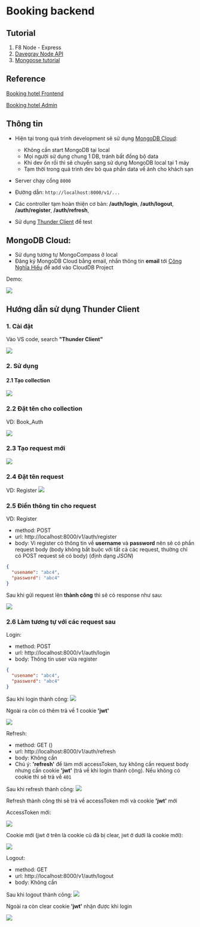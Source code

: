 # Booking backend

## Tutorial

1. F8 Node - Express
2. [Davegray Node API](https://www.youtube.com/watch?v=JZXQ455OT3A&list=PL0Zuz27SZ-6PFkIxaJ6Xx_X46avTM1aYw)
3. [Mongoose tutorial](https://www.youtube.com/watch?v=DZBGEVgL2eE&t=115s)

## Reference

[Booking hotel Frontend](https://github.com/congnghiahieu/booking-frontend)

[Booking hotel Admin](https://github.com/congnghiahieu/booking-admin)

## Thông tin

- Hiện tại trong quá trình development sẽ sử dụng [MongoDB Cloud](#mongodb-cloud):

  - Không cần start MongoDB tại local
  - Mọi người sử dụng chung 1 DB, tránh bất đồng bộ data
  - Khi dev ổn rồi thì sẽ chuyển sang sử dụng MongoDB local tại 1 máy
  - Tạm thời trong quá trình dev bỏ qua phần data về ảnh cho khách sạn

- Server chạy cổng `8000`
- Đường dẫn: `http://localhost:8000/v1/...`
- Các controller tạm hoàn thiện cơ bản: **/auth/login**, **/auth/logout**, **/auth/register**, **/auth/refresh**,
- Sử dụng [Thunder Client](#hướng-dẫn-sử-dụng-thunder-client) để test

## MongoDB Cloud:

- Sử dụng tương tự MongoCompass ở local
- Đăng ký MongoDB Cloud bằng email, nhắn thông tin **email** tới [Công Nghĩa Hiếu](https://www.facebook.com/hieu.congnghia.71) để add vào CloudDB Project

Demo:

![](./docs/img/mongo_cloud_demo.png)

## Hướng dẫn sử dụng Thunder Client

### 1. Cài đặt

Vào VS code, search **"Thunder Client"**

![](./docs/img/thunder_client_install.png)

### 2. Sử dụng

#### 2.1 Tạo collection

![](./docs/img/make_collect.png)

### 2.2 Đặt tên cho collection

VD: Book_Auth

![](./docs/img/collect_name.png)

### 2.3 Tạo request mới

![](./docs/img/new_req.png)

### 2.4 Đặt tên request

VD: Register
![](./docs/img/new_req_register.png)

### 2.5 Điền thông tin cho request

VD: Register

- method: POST
- url: http://localhost:8000/v1/auth/register
- body: Vì register có thông tin về **username** và **password** nên sẽ có phần request body (body không bắt buộc với tất cả các request, thường chỉ có POST request sẽ có body) (định dạng _JSON_)

```json
{
  "usename": "abc4",
  "password": "abc4"
}
```

Sau khi gửi request lên **thành công** thì sẽ có response như sau:

![](./docs/img/register_response.png)

### 2.6 Làm tương tự với các request sau

Login:

- method: POST
- url: http://localhost:8000/v1/auth/login
- body: Thông tin user vừa register

```json
{
  "usename": "abc4",
  "password": "abc4"
}
```

Sau khi login thành công:
![](./docs/img/login_success.png)

Ngoài ra còn có thêm trả về 1 cookie **'jwt'**

![](./docs/img/login_cookie.png)

Refresh:

- method: GET ()
- url: http://localhost:8000/v1/auth/refresh
- body: Không cần
- Chú ý: **'refresh'** để làm mới accessToken, tuy không cần request body nhưng cần cookie **'jwt'** (trả về khi login thành công). Nếu không có cookie thì sẽ trả về `401`

Sau khi refresh thành công:
![](./docs/img/refresh_success.png)

Refresh thành công thì sẽ trả về accessToken mới và cookie **'jwt'** mới

AccessToken mới:

![](./docs/img/refresh_success.png)

Cookie mới (jwt ở trên là cookie cũ đã bị clear, jwt ở dưới là cookie mới):

![](./docs/img/refresh_cookie.png)

Logout:

- method: GET
- url: http://localhost:8000/v1/auth/logout
- body: Không cần

Sau khi logout thành công:
![](./docs/img/logout_success.png)

Ngoài ra còn clear cookie **'jwt'** nhận được khi login

![](./docs/img/logout_cookie.png)
